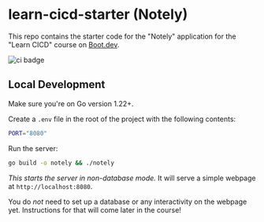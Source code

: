 # learn-cicd-starter (Notely)

This repo contains the starter code for the "Notely" application for the "Learn CICD" course on [Boot.dev](https://boot.dev).


![ci badge](https://github.com/TylerMRoderick/cicd-starter/actions/workflows/ci.yml/badge.svg)



## Local Development

Make sure you're on Go version 1.22+.

Create a `.env` file in the root of the project with the following contents:

```bash
PORT="8080"
```

Run the server:

```bash
go build -o notely && ./notely
```

*This starts the server in non-database mode.* It will serve a simple webpage at `http://localhost:8080`.

You do *not* need to set up a database or any interactivity on the webpage yet. Instructions for that will come later in the course!
